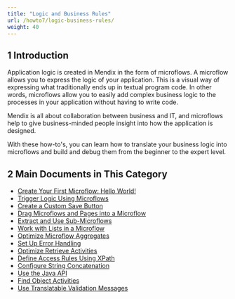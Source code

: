 ```yaml
---
title: "Logic and Business Rules"
url: /howto7/logic-business-rules/
weight: 40
---
```


## 1 Introduction 

Application logic is created in Mendix in the form of microflows. A microflow allows you to express the logic of your application. This is a visual way of expressing what traditionally ends up in textual program code. In other words, microflows allow you to easily add complex business logic to the processes in your application without having to write code.

Mendix is all about collaboration between business and IT, and microflows help to give business-minded people insight into how the application is designed.

With these how-to's, you can learn how to translate your business logic into microflows and build and debug them from the beginner to the expert level.

## 2 Main Documents in This Category

* [Create Your First Microflow: Hello World!](/howto7/logic-business-rules/create-your-first-microflow-hello-world/)
* [Trigger Logic Using Microflows](/howto7/logic-business-rules/triggering-logic-using-microflows/)
* [Create a Custom Save Button](/howto7/logic-business-rules/create-a-custom-save-button/)
* [Drag Microflows and Pages into a Microflow](/howto7/logic-business-rules/drag-microflows-and-pages-into-a-microflow/)
* [Extract and Use Sub-Microflows](/howto7/logic-business-rules/extract-and-use-sub-microflows/)
* [Work with Lists in a Microflow](/howto7/logic-business-rules/working-with-lists-in-a-microflow/)
* [Optimize Microflow Aggregates](/howto7/logic-business-rules/optimizing-microflow-aggregates/)
* [Set Up Error Handling](/howto7/logic-business-rules/set-up-error-handling/)
* [Optimize Retrieve Activities](/howto7/logic-business-rules/optimizing-retrieve-activities/)
* [Define Access Rules Using XPath](/howto7/logic-business-rules/define-access-rules-using-xpath/)
* [Configure String Concatenation](/howto7/logic-business-rules/string-concatenation/)
* [Use the Java API](/howto7/logic-business-rules/java-api-tutorial/)
* [Find Object Activities](/howto7/logic-business-rules/finding-object-activities/)
* [Use Translatable Validation Messages](/howto7/logic-business-rules/translatable-validation-messages/)
